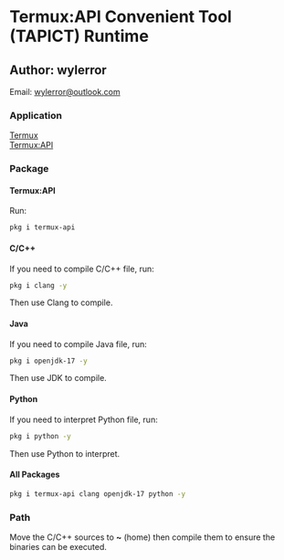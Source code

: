 # Termux:API Convenient Tool (TAPICT) Runtime
## Author: wylerror
Email: wylerror@outlook.com
### Application
[Termux](https://github.com/termux/termux-app)\
[Termux:API](https://github.com/termux/termux-api)
### Package
#### Termux:API
Run:
```bash
pkg i termux-api
```
#### C/C++
If you need to compile C/C++ file, run:
```bash
pkg i clang -y
```
Then use Clang to compile.
#### Java
If you need to compile Java file, run:
```bash
pkg i openjdk-17 -y
```
Then use JDK to compile.
#### Python
If you need to interpret Python file, run:
```bash
pkg i python -y
```
Then use Python to interpret.
#### All Packages
```bash
pkg i termux-api clang openjdk-17 python -y
```
### Path
Move the C/C++ sources to **~** (home) then compile them to ensure the binaries can be executed.